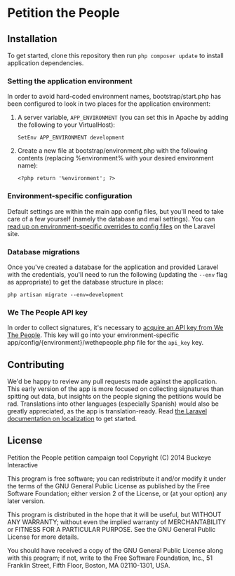 # Petition the People

## Installation

To get started, clone this repository then run `php composer update` to install application dependencies.

### Setting the application environment

In order to avoid hard-coded environment names, bootstrap/start.php has been configured to look in two places for the application environment:

1. A server variable, `APP_ENVIRONMENT` (you can set this in Apache by adding the following to your VirtualHost):
    ```
    SetEnv APP_ENVIRONMENT development
    ```

2. Create a new file at bootstrap/environment.php with the following contents (replacing %environment% with your desired environment name):
    ```
    <?php return '%environment'; ?>
    ```

### Environment-specific configuration

Default settings are within the main app config files, but you'll need to take care of a few yourself (namely the database and mail settings). You can [read up on environment-specific overrides to config files](http://laravel.com/docs/configuration) on the Laravel site.

### Database migrations

Once you've created a database for the application and provided Laravel with the credentials, you'll need to run the following (updating the `--env` flag as appropriate) to get the database structure in place:

```
php artisan migrate --env=development
```

### We The People API key

In order to collect signatures, it's necessary to [acquire an API key from We The People](#). This key will go into your environment-specific app/config/{environment}/wethepeople.php file for the `api_key` key.

## Contributing

We'd be happy to review any pull requests made against the application. This early version of the app is more focused on collecting signatures than spitting out data, but insights on the people signing the petitions would be rad. Translations into other languages (especially Spanish) would also be greatly appreciated, as the app is translation-ready. Read [the Laravel documentation on localization](http://laravel.com/docs/localization) to get started.

## License

Petition the People petition campaign tool
Copyright (C) 2014 Buckeye Interactive

This program is free software; you can redistribute it and/or modify it under the terms of the GNU General Public License as published by the Free Software Foundation; either version 2 of the License, or (at your option) any later version.

This program is distributed in the hope that it will be useful, but WITHOUT ANY WARRANTY; without even the implied warranty of MERCHANTABILITY or FITNESS FOR A PARTICULAR PURPOSE. See the GNU General Public License for more details.

You should have received a copy of the GNU General Public License along with this program; if not, write to the Free Software Foundation, Inc., 51 Franklin Street, Fifth Floor, Boston, MA  02110-1301, USA.